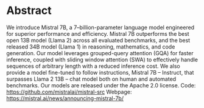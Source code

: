 # Abstract

We introduce Mistral 7B, a 7–billion-parameter language model engineered for
superior performance and efficiency. Mistral 7B outperforms the best open 13B
model (Llama 2) across all evaluated benchmarks, and the best released 34B
model (Llama 1) in reasoning, mathematics, and code generation. Our model
leverages grouped-query attention (GQA) for faster inference, coupled with sliding
window attention (SWA) to effectively handle sequences of arbitrary length with a
reduced inference cost. We also provide a model fine-tuned to follow instructions,
Mistral 7B – Instruct, that surpasses Llama 2 13B – chat model both on human and
automated benchmarks. Our models are released under the Apache 2.0 license.
Code: https://github.com/mistralai/mistral-src
Webpage: https://mistral.ai/news/announcing-mistral-7b/

